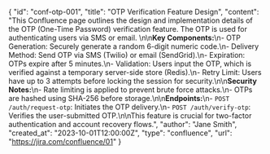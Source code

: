 {
    "id": "conf-otp-001",
    "title": "OTP Verification Feature Design",
    "content": "This Confluence page outlines the design and implementation details of the OTP (One-Time Password) verification feature. The OTP is used for authenticating users via SMS or email. \n\n**Key Components:**\n- OTP Generation: Securely generate a random 6-digit numeric code.\n- Delivery Method: Send OTP via SMS (Twilio) or email (SendGrid).\n- Expiration: OTPs expire after 5 minutes.\n- Validation: Users input the OTP, which is verified against a temporary server-side store (Redis).\n- Retry Limit: Users have up to 3 attempts before locking the session for security.\n\n**Security Notes:**\n- Rate limiting is applied to prevent brute force attacks.\n- OTPs are hashed using SHA-256 before storage.\n\n**Endpoints:**\n- `POST /auth/request-otp`: Initiates the OTP delivery.\n- `POST /auth/verify-otp`: Verifies the user-submitted OTP.\n\nThis feature is crucial for two-factor authentication and account recovery flows.",
    "author": "Jane Smith",
    "created_at": "2023-10-01T12:00:00Z",
    "type": "confluence",
    "url": "https://jira.com/confluence/01"
  }
  